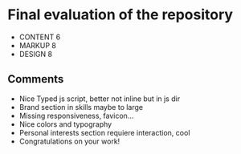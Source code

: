 # Final evaluation of the repository
- CONTENT 6
- MARKUP 8
- DESIGN 8

## Comments
- Nice Typed js script, better not inline but in js dir
- Brand section in skills maybe to large
- Missing responsiveness, favicon…
- Nice colors and typography
- Personal interests section requiere interaction, cool
- Congratulations on your work!
